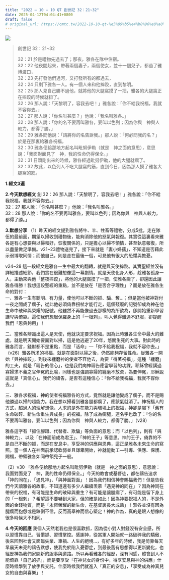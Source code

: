 ```yaml
---
title: "2022 – 10 – 10 QT 創世記 32：21~32"
date: 2025-04-12T04:04:41+0800
draft: false
# original_url: https://cmtc.tw/2022-10-10-qt-%e5%89%b5%e4%b8%96%e8%a8%98-32%ef%bc%9a2132
---
```


![](/images/qt.jpg)
> 創世記 32：21\~32
>
> 32：21 於是禮物先過去了；那夜，雅各在隊中住宿。  
> 32：22 他夜間起來，帶著兩個妻子，兩個使女，並十一個兒子，都過了雅博渡口，  
> 32：23 先打發他們過河，又打發所有的都過去，  
> 32：24 只剩下雅各一人。有一個人來和他摔跤，直到黎明。  
> 32：25 那人見自己勝不過他，就將他的大腿窩摸了一把，雅各的大腿窩正在摔跤的時候就扭了。  
> 32：26 那人說：「天黎明了，容我去吧！」雅各說：「你不給我祝福，我就不容你去。」  
> 32：27 那人說：「你名叫甚麼？」他說：「我名叫雅各。」  
> 32：28 那人說：「你的名不要再叫雅各，要叫以色列；因為你與　神與人較力，都得了勝。」  
> 32：29 雅各問他說：「請將你的名告訴我。」那人說：「何必問我的名？」於是在那裏給雅各祝福。  
> 32：30 雅各便給那地方起名叫毗努伊勒（就是　神之面的意思），意思說：「我面對面見了　神，我的性命仍得保全。」  
> 32：31 日頭剛出來的時候，雅各經過毗努伊勒，他的大腿就瘸了。  
> 32：32 故此，以色列人不吃大腿窩的筋，直到今日，因為那人摸了雅各大腿窩的筋。

**1.經文3遍**

**2.今天默想經文**
創 32：26 那人說：「天黎明了，容我去吧！」雅各說：「你不給我祝福，我就不容你去。」  
32：27 那人說：「你名叫甚麼？」他說：「我名叫雅各。」  
32：28 那人說：「你的名不要再叫雅各，要叫以色列；因為你與　神與人較力，都得了勝。」

**3.默想分享**
（1）昨天的經文提到雅各將牛、羊、牲畜等禮物，分成5批，走在隊伍的最前面，期望以掃收到禮物後，能夠消除他的怒氣與報復。其實從這裏看來雅各是有心想要與以掃和好，恢復關係的，只是擔心以掃不領情，甚至執意報復，所以盡量做足準備。v21\~23禮物送完了，接下來就是「妻小婦孺」，不知道是否藉此示弱博取同情；而他自己，則是走在最後一個，可見他有很大的恐懼與擔憂。

v24\~28 這一段經文是雅各一生中最大的翻轉，就是與天使摔跤。其實聖經並沒有詳細描述細節，我們實在很難想像這一幕劇情。就是天使化身人形，趁雅各孤身一人，主動來與他「整夜摔跤」，將他的大腿窩摸了一把，使雅各瘸了，卻還因此讓雅各得勝！我想這段聖經的重點，並不是放在「是否合乎理性」？而是放在雅各生命的對付：  
一、雅各一生有聰明、有力量，使他可以不斷的抓、騙、奪…；但是當他被神對付一夜之間成了瘸子，從此他必須倚靠拐杖才能行走，這個殘廢的記號卻成為神在他生命中破碎與榮耀的記號。他雖然不再能像過去那樣的為所欲為，卻開始重新學習謙卑與倚靠。這使我們想起保羅身上的「一根刺」，叫人覺得難過不舒服，卻提醒我們「恩典夠用」！

二、當雅各辨識出這人是天使，他就決定要求祝福。因為此時雅各生命中最大的難處，就是明天開始要面對以掃，這是他逃避了20年，悠關生死的大事。對此時的雅各而言，錢財都不是重點，而是「活命」—「你不給我祝福，我就不容你去。」（v26）雅各所求的祝福，就是在面對以掃之後，仍然能夠存留性命。從雅各一開始「與神摔跤」，到後來纏磨神的使者不容他去，為要「得著祝福」，這種「纏磨」的工夫，就是「禱告的信心」，也是我們向神禱告應當學習的功課。耶穌曾經講過寡婦求不義之官伸冤的比喻，同樣也是強調寡婦的纏磨不放棄，為要伸冤，耶穌說這就是「真信心」。我們的禱告，是否有這種信心：「你不給我祝福，我就不容你去。」

三、雅各求祝福，神的使者祝福雅各的方式，竟然就是讓他變成了瘸子，而不是賜他勝過以掃的超能力。我在想以掃看到雅各腿都瘸了，應該氣就消了。神祝福人的方式，超過人的理解想像，人求的是外在能力與環境上的祝福，神卻是賜下「舊有生命破碎、新生命重生與成長」的祝福。除了成為瘸腿，連名字也改了：「你的名不要再叫雅各，要叫以色列；因為你與　神與人較力，都得了勝。」（v28）

雅各這字有「抓住腳跟、代替者、欺騙」等負面的意思；而「以色列」，則有「與神較力」、以及「在神面前成為君王」、「神的王子」等意思。神的王子，倚靠的不是自己不斷的抓，而是在安息中，享受神的供應與恩典，這正是雅各未來生命的寫照。當一個人在神面前承認軟弱並且謙卑開始，神就能動工—引導、供應、保護、賜福，帶領雅各如同帶領兒子一般。

（2）v30 「雅各便給那地方起名叫毗努伊勒（就是　神之面的意思），意思說：我面對面見了　神，我的性命仍得保全。」今天的教會或基督徒，都在禱告追求「神的同在」、「遇見神」、「與神面對面」！因為我們相信神會賜福我們！但是告我們今天讀雅各的故事，不知道還有多少人繼續羡慕「遇見神的同在」？因為神同在帶來的祝福，有可能是生命的破碎與重生？有可能是讓腿瘸了，有可能是留下身上的「一根刺」？希望這不要嚇到大家，但的確是如此！因為神要祝福人的，不是外面的金錢物質，而是「永恆榮耀的新生命，在基督裏長大成熟」！雅各並沒有因為腿瘸而抱怨或是跌倒不信，反而高舉神而信心堅定！神的作為，真的是跟人想像的很多時候大不相同。

**4.今天的回應**
我個人天然老我也是很喜歡抓，因為從小對人對錢沒有安全感，所以習慣靠自己，習慣抓、習慣掌控。感謝神，從當軍人開始就一路破碎我的驕傲，後來回到社會又面臨失業、車禍、人生的絕境…，有好多年的時候，我是倚靠每天早晨天未亮的禱告默想，使我免於陷入憂鬱症，到最後舊有思想得以更新變化，也經歷神為我們家開新的服事與道路。所以再看雅各的經歷，深有同感，體會到人不能倚靠「自己的抓」，而是要享受「在神兒女的身份中，得享安息與神的供應」什麼時候學到了放手與交託，什麼時候我們就進入「真正的安息」，「享受成為神真兒女的自由與喜樂」！
